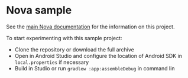 # Nova sample

See the [main Nova documentation](https://github.com/kirill-grouchnikov/nova/blob/master/README.md) for the information on this project.

To start experimenting with this sample project:
* Clone the repository or download the full archive
* Open in Android Studio and configure the location of Android SDK in `local.properties` if necessary
* Build in Studio or run `gradlew :app:assembleDebug` in command lin


